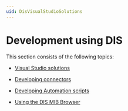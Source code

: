 ```yaml
---
uid: DisVisualStudioSolutions
---
```


# Development using DIS

This section consists of the following topics:

- [Visual Studio solutions](xref:DisVisualStudioSolutionsIntroduction)

- [Developing connectors](xref:Developing_connectors_as_Visual_Studio_solutions)

- [Developing Automation scripts](xref:Developing_Automation_scripts_as_Visual_Studio_solutions)

- [Using the DIS MIB Browser](xref:DIS_MIB_Browser)
